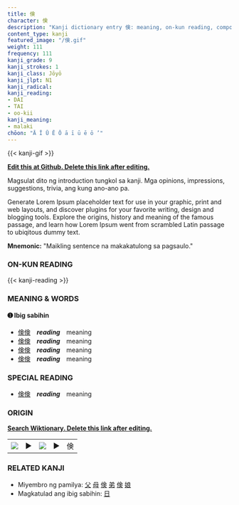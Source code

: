 ```yaml
---
title: 倹
character: 倹
description: "Kanji dictionary entry 倹: meaning, on-kun reading, compounds, origin, related kanji"
content_type: kanji
featured_image: "/倹.gif"
weight: 111
frequency: 111
kanji_grade: 9
kanji_strokes: 1
kanji_class: Jōyō
kanji_jlpt: N1
kanji_radical: 
kanji_reading: 
- DAI
- TAI
- oo-kii
kanji_meaning:
- malaki
chōon: "Ā Ī Ū Ē Ō ā ī ū ē ō ’"
---
```

[//]: # (Don't edit the line below. Kanji animated GIF code is automatically generated.)
{{< kanji-gif >}}

[//]: # (Edit below this line.)

**[Edit this at Github. Delete this link after editing.](https://github.com/tim0g/tim/tree/main/content/kanji/倹/index.md)**

Magsulat dito ng introduction tungkol sa kanji. Mga opinions, impressions, suggestions, trivia, ang kung ano-ano pa.

Generate Lorem Ipsum placeholder text for use in your graphic, print and web layouts, and discover plugins for your favorite writing, design and blogging tools. Explore the origins, history and meaning of the famous passage, and learn how Lorem Ipsum went from scrambled Latin passage to ubiqitous dummy text.
 
**Mnemonic:** "Maikling sentence na makakatulong sa pagsaulo."

### ON-KUN READING

[//]: # (Don't edit the line below. ON-KUN READING code is automatically generated.)
{{< kanji-reading >}}

### MEANING & WORDS

#### ➊ **Ibig sabihin**
  - [倹](../倹)[倹](../倹)　***reading***　meaning
  - [倹](../倹)[倹](../倹)　***reading***　meaning
  - [倹](../倹)[倹](../倹)　***reading***　meaning
  - [倹](../倹)[倹](../倹)　***reading***　meaning

### SPECIAL READING
  - [倹](../倹)[倹](../倹)　***reading***　meaning

### ORIGIN

**[Search Wiktionary. Delete this link after editing.](https://wiktionary.org/wiki/倹)**
<table class="kanji-table"><tr><td>
<img src="60px-倹-bronze.svg.png">
</td><td>▶</td><td>
<img src="60px-倹-oracle.svg.png">
</td><td>▶</td>
<td class="kanji-origin">倹</td>
</tr></table>

### RELATED KANJI
- Miyembro ng pamilya: [父](../父) [母](../母) [倹](../倹) [弟](../弟) [倹](../倹) [娘](../娘)
- Magkatulad ang ibig sabihin: [日](../日)
